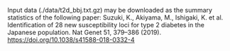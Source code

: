 

Input data (./data/t2d_bbj.txt.gz) may be downloaded as the summary statistics
of the following paper:
Suzuki, K., Akiyama, M., Ishigaki, K. et al. Identification of 28 new susceptibility loci for type 2 diabetes in the Japanese population. Nat Genet 51, 379–386 (2019). https://doi.org/10.1038/s41588-018-0332-4






